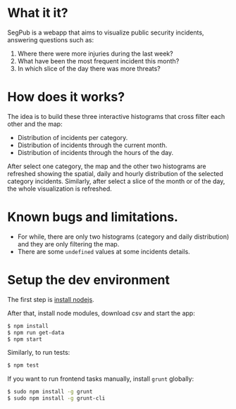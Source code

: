 # What it it?
SegPub is a webapp that aims to visualize public security incidents, answering questions such as:
 1. Where there were more injuries during the last week?
 2. What have been the most frequent incident this month?
 3. In which slice of the day there was more threats?

# How does it works?
The idea is to build these three interactive histograms that cross filter each other and the map:

* Distribution of incidents per category.
* Distribution of incidents through the current month.
* Distribution of incidents through the hours of the day.


After select one category, the map and the other two histograms are refreshed showing the spatial, daily and hourly distribution of the selected category incidents. Similarly, after select a slice of the month or of the day, the whole visualization is refreshed.

# Known bugs and limitations.
* For while, there are only two histograms (category and daily distribution) and they are only filtering the map.
* There are some `undefined` values at some incidents details.

# Setup the dev environment

The first step is [install nodejs](https://github.com/joyent/node/wiki/Installing-Node.js-via-package-manager).

After that, install node modules, download csv and start the app:

```bash
$ npm install
$ npm run get-data
$ npm start
```

Similarly, to run tests:

```bash
$ npm test
```

If you want to run frontend tasks manually, install `grunt` globally:

```bash
$ sudo npm install -g grunt
$ sudo npm install -g grunt-cli
```

